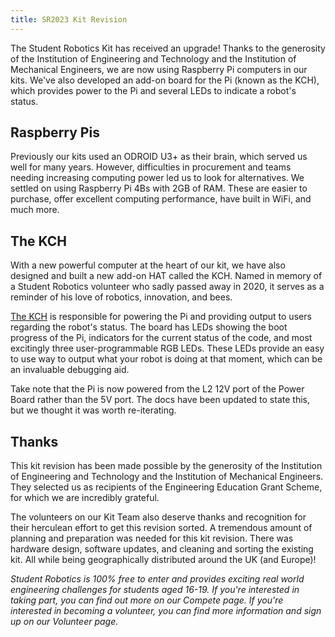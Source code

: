 ```yaml
---
title: SR2023 Kit Revision
---
```


The Student Robotics Kit has received an upgrade! Thanks to the generosity of the Institution of Engineering and Technology and the Institution of Mechanical Engineers, we are now using Raspberry Pi computers in our kits. We've also developed an add-on board for the Pi (known as the KCH), which provides power to the Pi and several LEDs to indicate a robot's status.

## Raspberry Pis

Previously our kits used an ODROID U3+ as their brain, which served us well for many years. However, difficulties in procurement and teams needing increasing computing power led us to look for alternatives. We settled on using Raspberry Pi 4Bs with 2GB of RAM. These are easier to purchase, offer excellent computing performance, have built in WiFi, and much more.

## The KCH

With a new powerful computer at the heart of our kit, we have also designed and built a new add-on HAT called the KCH. Named in memory of a Student Robotics volunteer who sadly passed away in 2020, it serves as a reminder of his love of robotics, innovation, and bees.

[The KCH][brain-board] is responsible for powering the Pi and providing output to users regarding the robot's status. The board has LEDs showing the boot progress of the Pi, indicators for the current status of the code, and most excitingly three user-programmable RGB LEDs. These LEDs provide an easy to use way to output what your robot is doing at that moment, which can be an invaluable debugging aid.

Take note that the Pi is now powered from the L2 12V port of the Power Board rather than the 5V port. The docs have been updated to state this, but we thought it was worth re-iterating.

## Thanks

This kit revision has been made possible by the generosity of the Institution of Engineering and Technology and the Institution of Mechanical Engineers. They selected us as recipients of the Engineering Education Grant Scheme, for which we are incredibly grateful.

The volunteers on our Kit Team also deserve thanks and recognition for their herculean effort to get this revision sorted. A tremendous amount of planning and preparation was needed for this kit revision. There was hardware design, software updates, and cleaning and sorting the existing kit. All while being geographically distributed around the UK (and Europe)!


_Student Robotics is 100% free to enter and provides exciting real world engineering challenges for students aged 16-19. If you're interested in taking part, you can find out more on our Compete page. If you're interested in becoming a volunteer, you can find more information and sign up on our Volunteer page._

[brain-board]: https://studentrobotics.org/docs/kit/brain_board/